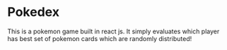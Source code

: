 # Pokedex
This is a pokemon game built in react js. It simply evaluates which player has best set of pokemon cards which are randomly distributed!
